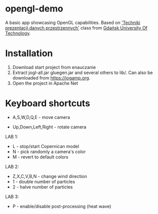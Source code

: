# opengl-demo
A basic app showcasing OpenGL capabilities. Based on ['Techniki prezentacji danych przestrzennych'](https://enauczanie.pg.edu.pl/moodle/course/view.php?id=1327) class from [Gdańsk University Of Technology](https://eti.pg.edu.pl).

# Installation

1. Download start project from enauczanie
2. Extract jogl-all.jar gluegen.jar and several others to lib/. Can also be downloaded from https://jogamp.org.
3. Open the project in Apache Net

# Keyboard shortcuts

* A,S,W,D,Q,E - move camera

* Up,Down,Left,Right - rotate camera 

LAB 1:

* L - stop/start Copernican model
* N - pick randomly a camera's color
* M - revert to default colors

LAB 2:

* Z,X,C,V,B,N - change wind direction
* 1 - double number of particles
* 2 - halve number of particles

LAB 3:

* P - enable/disable post-processing (heat wave)
